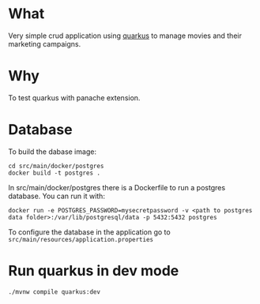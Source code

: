 # What

Very simple crud application using [quarkus](www.quarkus.io) to manage movies and their marketing campaigns.

# Why

To test quarkus with panache extension.

# Database

To build the dabase image:

```
cd src/main/docker/postgres
docker build -t postgres .
```

In src/main/docker/postgres there is a Dockerfile to run a postgres database. You can run it with:

```
docker run -e POSTGRES_PASSWORD=mysecretpassword -v <path to postgres data folder>:/var/lib/postgresql/data -p 5432:5432 postgres
```

To configure the database in the application go to `src/main/resources/application.properties`

# Run quarkus in dev mode

```
./mvnw compile quarkus:dev
```
